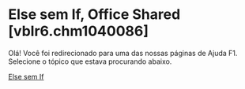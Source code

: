 
# Else sem If, Office Shared [vblr6.chm1040086]

Olá! Você foi redirecionado para uma das nossas páginas de Ajuda F1. Selecione o tópico que estava procurando abaixo.

[Else sem If](http://msdn.microsoft.com/library/1c95caf3-9b16-bc84-2a6f-da21543895e8%28Office.15%29.aspx)
